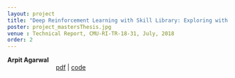 ```yaml
---
layout: project
title: "Deep Reinforcement Learning with Skill Library: Exploring with Temporal Abstractions and coarse approximate Dynamics Models"
poster: project_mastersThesis.jpg
venue : Technical Report, CMU-RI-TR-18-31, July, 2018 
order: 2
---
```

**Arpit Agarwal**  
 &nbsp;   &nbsp;   &nbsp;   &nbsp;   &nbsp; &nbsp;   &nbsp;   &nbsp;   &nbsp;   &nbsp; &nbsp;   &nbsp;   &nbsp;   &nbsp;  [pdf](https://www.ri.cmu.edu/wp-content/uploads/2018/01/thesis-v2.pdf) \|
[code](https://github.com/CMURoboTouch/tactile_optical_simulation)